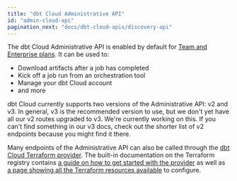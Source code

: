 ```yaml
---
title: "dbt Cloud Administrative API"
id: "admin-cloud-api"
pagination_next: "docs/dbt-cloud-apis/discovery-api"
---
```


The dbt Cloud Administrative API is enabled by default for [Team and Enterprise plans](https://www.getdbt.com/pricing/). It can be used to:

- Download artifacts after a job has completed
- Kick off a job run from an orchestration tool
- Manage your dbt Cloud account
- and more

dbt Cloud currently supports two versions of the Administrative API: v2 and v3. In general, v3 is the recommended version to use, but we don't yet have all our v2 routes upgraded to v3. We're currently working on this. If you can't find something in our v3 docs, check out the shorter list of v2 endpoints because you might find it there. 

Many endpoints of the Administrative API can also be called through the [dbt Cloud Terraform provider](https://registry.terraform.io/providers/dbt-labs/dbtcloud/latest). The built-in documentation on the Terraform registry contains [a guide on how to get started with the provider](https://registry.terraform.io/providers/dbt-labs/dbtcloud/latest/docs/guides/1_getting_started) as well as [a page showing all the Terraform resources available](https://registry.terraform.io/providers/dbt-labs/dbtcloud/latest/docs/guides/99_list_resources) to configure.

<div className="grid--2-col">

<Card
    title="API v2 (legacy docs)"
    body="Our legacy API version, with limited endpoints and features. Contains information not available in v3. This documentation is no longer maintained, and will soon be removed."
link="/dbt-cloud/api-v2-legacy"
    icon="pencil-paper"/>

<Card
    title="API v2"
    body="Our legacy API version, with limited endpoints and features. Contains information not available in v3."
link="/dbt-cloud/api-v2"
    icon="pencil-paper"/>

<Card
    title="API v3"
    body="Our latest API version, with new endpoints and features."
link="/dbt-cloud/api-v3"
    icon="pencil-paper"/>

<div className="card-container">
 <Card
    title="dbt Cloud Terraform provider"
    link="https://registry.terraform.io/providers/dbt-labs/dbtcloud/latest"
    body="The Terraform provider maintained by dbt Labs which can be used to manage a dbt Cloud account."
    icon="pencil-paper"/>
    <a href="https://registry.terraform.io/providers/dbt-labs/dbtcloud/latest"
    className="external-link"      
    target="_blank"
    rel="noopener noreferrer">
    <Icon name='fa-external-link' />
  </a>
</div>
    
</div>
